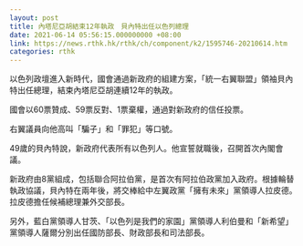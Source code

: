 ```yaml
---
layout: post
title: 內塔尼亞胡結束12年執政　貝內特出任以色列總理
date: 2021-06-14 05:56:15.000000000 +08:00
link: https://news.rthk.hk/rthk/ch/component/k2/1595746-20210614.htm
categories: rthk
---
```


以色列政壇進入新時代，國會通過新政府的組建方案，「統一右翼聯盟」領袖貝內特出任總理，結束內塔尼亞胡連續12年的執政。

國會以60票贊成、59票反對、1票棄權，通過對新政府的信任投票。

右翼議員向他高叫「騙子」和「罪犯」等口號。 

49歲的貝內特說，新政府代表所有以色列人。他宣誓就職後，召開首次內閣會議。

新政府由8黨組成，包括聯合阿拉伯黨，是首次有阿拉伯政黨加入政府。根據輪替執政協議，貝內特在兩年後，將交棒給中左翼政黨「擁有未來」黨領導人拉皮德。拉皮德擔任候補總理兼外交部長。

另外，藍白黨領導人甘茨、「以色列是我們的家園」黨領導人利伯曼和「新希望」黨領導人薩爾分別出任國防部長、財政部長和司法部長。
